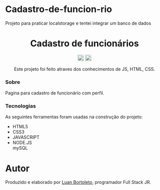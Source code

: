 # Cadastro-de-funcion-rio
Projeto para praticar localstorage e tentei integrar um banco de dados

<h1 align="center">Cadastro de funcionários</h1>
<p  align='center'> 
 <a href= 'https://www.linkedin.com/in/luan-bortoleto-590490234/'>
 <img alt='Luan Bortoleto [Linkedin]' src='./imagens/iconlink.jpg' width=20px></a>
  <a href='https://www.instagram.com/luanbortoleto/'><img alt='Luan Bortoleto [Instagram]' src='./imagens/iconluffy.jpg' width=20px></a>
  </p>
  
  <p align="center"> Este projeto foi feito atraves dos conhecimentos de JS, HTML, CSS.
 </p>
 
 ### Sobre
 
Pagina para cadastro de funcionário com perfil.
 
### Tecnologias

As seguintes ferramentas foram usadas na construção do projeto:

<div>
<ul>
<li>HTML5</li>
<li>CSS3</li>
<li>JAVASCRIPT</li>
<li>NODE.JS</li
<li>mySQL</li
</ul>
</div>
 
 # Autor 
 <p> Produzido e elaborado por <a href='https://www.instagram.com/luanbortoleto/'>Luan Bortoleto</a>, programador Full Stack JR.</p>
